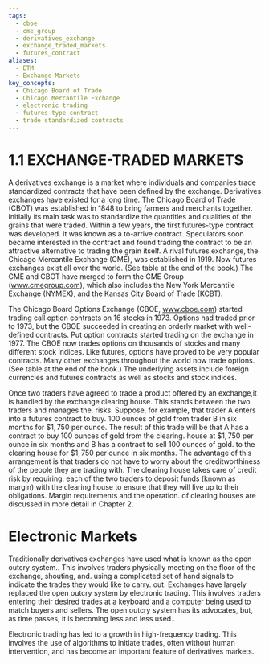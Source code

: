 ```yaml
---
tags:
  - cboe
  - cme_group
  - derivatives_exchange
  - exchange_traded_markets
  - futures_contract
aliases:
  - ETM
  - Exchange Markets
key_concepts:
  - Chicago Board of Trade
  - Chicago Mercantile Exchange
  - electronic trading
  - futures-type contract
  - trade standardized contracts
---
```


# 1.1 EXCHANGE-TRADED MARKETS  

A derivatives exchange is a market where individuals and companies trade standardized contracts that have been defined by the exchange. Derivatives exchanges have existed for a long time. The Chicago Board of Trade (CBOT) was established in 1848 to bring farmers and merchants together. Initially its main task was to standardize the quantities and qualities of the grains that were traded. Within a few years, the first futures-type contract was developed. It was known as a to-arrive contract. Speculators soon became interested in the contract and found trading the contract to be an attractive alternative to trading the grain itself. A rival futures exchange, the Chicago Mercantile Exchange (CME), was established in 1919. Now futures exchanges exist all over the world. (See table at the end of the book.) The CME and CBOT have merged to form the CME Group (www.cmegroup.com), which also includes the New York Mercantile Exchange (NYMEX), and the Kansas City Board of Trade (KCBT).  

The Chicago Board Options Exchange (CBOE, www.cboe.com) started trading call option contracts on 16 stocks in 1973. Options had traded prior to 1973, but the CBOE succeeded in creating an orderly market with well-defined contracts. Put option contracts started trading on the exchange in 1977. The CBOE now trades options on thousands of stocks and many different stock indices. Like futures, options have proved to be very popular contracts. Many other exchanges throughout the world now trade options. (See table at the end of the book.) The underlying assets include foreign currencies and futures contracts as well as stocks and stock indices.  

Once two traders have agreed to trade a product offered by an exchange,it is handled by the exchange clearing house. This stands between the two traders and manages the. risks. Suppose, for example, that trader A enters into a futures contract to buy. 100 ounces of gold from trader B in six months for $\$1,750$ per ounce. The result of this trade will be that A has a contract to buy 100 ounces of gold from the clearing. house at $\$1,750$ per ounce in six months and B has a contract to sell 100 ounces of gold. to the clearing house for $\$1,750$ per ounce in six months. The advantage of this arrangement is that traders do not have to worry about the creditworthiness of the people they are trading with. The clearing house takes care of credit risk by requiring. each of the two traders to deposit funds (known as margin) with the clearing house to ensure that they will live up to their obligations. Margin requirements and the operation. of clearing houses are discussed in more detail in Chapter 2.  

# Electronic Markets  

Traditionally derivatives exchanges have used what is known as the open outcry system.. This involves traders physically meeting on the floor of the exchange, shouting, and. using a complicated set of hand signals to indicate the trades they would like to carry. out. Exchanges have largely replaced the open outcry system by electronic trading. This involves traders entering their desired trades at a keyboard and a computer being used to match buyers and sellers. The open outcry system has its advocates, but, as time passes, it is becoming less and less used..  

Electronic trading has led to a growth in high-frequency trading. This involves the use of algorithms to initiate trades, often without human intervention, and has become an important feature of derivatives markets.  
